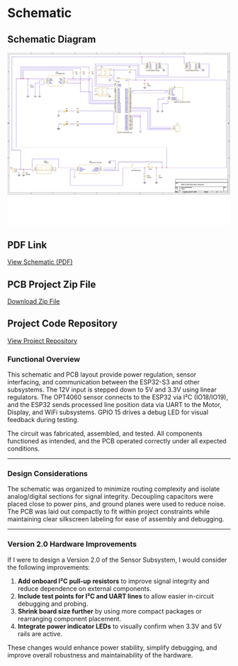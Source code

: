 # Schematic 

## Schematic Diagram
![Schematic](images/SCEMATIC_FINAL_PCB.jpg)


## **PDF Link**  
[View Schematic (PDF)](images/SCEMATIC_FINAL_PCB.pdf)

## **PCB Project Zip File**
[Download Zip File](images/SensorSubsystemDD.zip)

## **Project Code Repository**    
[View Project Repository](https://github.com/daviddiaz01/API-SENSOR-DD.git)

### Functional Overview

This schematic and PCB layout provide power regulation, sensor interfacing, and communication between the ESP32-S3 and other subsystems. The 12V input is stepped down to 5V and 3.3V using linear regulators. The OPT4060 sensor connects to the ESP32 via I²C (IO18/IO19), and the ESP32 sends processed line position data via UART to the Motor, Display, and WiFi subsystems. GPIO 15 drives a debug LED for visual feedback during testing.

The circuit was fabricated, assembled, and tested. All components functioned as intended, and the PCB operated correctly under all expected conditions.

---

### Design Considerations

The schematic was organized to minimize routing complexity and isolate analog/digital sections for signal integrity. Decoupling capacitors were placed close to power pins, and ground planes were used to reduce noise. The PCB was laid out compactly to fit within project constraints while maintaining clear silkscreen labeling for ease of assembly and debugging.

---

### Version 2.0 Hardware Improvements

If I were to design a Version 2.0 of the Sensor Subsystem, I would consider the following improvements:

1. **Add onboard I²C pull-up resistors** to improve signal integrity and reduce dependence on external components.
2. **Include test points for I²C and UART lines** to allow easier in-circuit debugging and probing.
3. **Shrink board size further** by using more compact packages or rearranging component placement.
4. **Integrate power indicator LEDs** to visually confirm when 3.3V and 5V rails are active.

These changes would enhance power stability, simplify debugging, and improve overall robustness and maintainability of the hardware.
